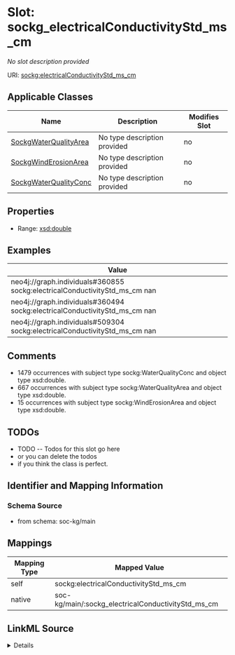 

# Slot: sockg_electricalConductivityStd_ms_cm


_No slot description provided_





URI: [sockg:electricalConductivityStd_ms_cm](http://www.semanticweb.org/sockg/ontologies/2024/0/soil-carbon-ontology/electricalConductivityStd_ms_cm)



<!-- no inheritance hierarchy -->





## Applicable Classes

| Name | Description | Modifies Slot |
| --- | --- | --- |
| [SockgWaterQualityArea](../classes/SockgWaterQualityArea.md) | No type description provided |  no  |
| [SockgWindErosionArea](../classes/SockgWindErosionArea.md) | No type description provided |  no  |
| [SockgWaterQualityConc](../classes/SockgWaterQualityConc.md) | No type description provided |  no  |







## Properties

* Range: [xsd:double](http://www.w3.org/2001/XMLSchema#double)






## Examples

| Value |
| --- |
| neo4j://graph.individuals#360855 sockg:electricalConductivityStd_ms_cm nan |
| neo4j://graph.individuals#360494 sockg:electricalConductivityStd_ms_cm nan |
| neo4j://graph.individuals#509304 sockg:electricalConductivityStd_ms_cm nan |

## Comments

* 1479 occurrences with subject type sockg:WaterQualityConc and object type xsd:double.
* 667 occurrences with subject type sockg:WaterQualityArea and object type xsd:double.
* 15 occurrences with subject type sockg:WindErosionArea and object type xsd:double.

## TODOs

* TODO -- Todos for this slot go here
* or you can delete the todos
* if you think the class is perfect.

## Identifier and Mapping Information







### Schema Source


* from schema: soc-kg/main




## Mappings

| Mapping Type | Mapped Value |
| ---  | ---  |
| self | sockg:electricalConductivityStd_ms_cm |
| native | soc-kg/main/:sockg_electricalConductivityStd_ms_cm |




## LinkML Source

<details>
```yaml
name: sockg_electricalConductivityStd_ms_cm
description: No slot description provided
todos:
- TODO -- Todos for this slot go here
- or you can delete the todos
- if you think the class is perfect.
comments:
- 1479 occurrences with subject type sockg:WaterQualityConc and object type xsd:double.
- 667 occurrences with subject type sockg:WaterQualityArea and object type xsd:double.
- 15 occurrences with subject type sockg:WindErosionArea and object type xsd:double.
examples:
- value: neo4j://graph.individuals#360855 sockg:electricalConductivityStd_ms_cm nan
- value: neo4j://graph.individuals#360494 sockg:electricalConductivityStd_ms_cm nan
- value: neo4j://graph.individuals#509304 sockg:electricalConductivityStd_ms_cm nan
from_schema: soc-kg/main
rank: 1000
slot_uri: sockg:electricalConductivityStd_ms_cm
alias: sockg_electricalConductivityStd_ms_cm
domain_of:
- sockg_WaterQualityArea
- sockg_WaterQualityConc
- sockg_WindErosionArea
range: double

```
</details>